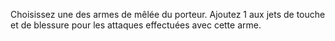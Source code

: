 Choisissez une des armes de mêlée du porteur. Ajoutez 1 aux jets de touche et de blessure pour les attaques effectuées avec cette arme. 